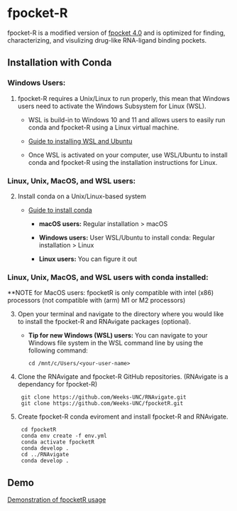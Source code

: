 # fpocket-R
fpocket-R is a modified version of [fpocket 4.0](https://github.com/Discngine/fpocket) and is optimized for finding, characterizing, and visulizing drug-like RNA-ligand binding pockets.

## Installation with Conda

### Windows Users:

1. fpocket-R requires a Unix/Linux to run properly, this mean that Windows users need to activate the Windows Subsystem for Linux (WSL). 

   * WSL is build-in to Windows 10 and 11 and allows users to easily run conda and fpocket-R using a Linux virtual machine. 

   * [Guide to installing WSL and Ubuntu](https://www.freecodecamp.org/news/how-to-install-wsl2-windows-subsystem-for-linux-2-on-windows-10/)

   * Once WSL is activated on your computer, use WSL/Ubuntu to install conda and fpocket-R using the installation instructions for Linux.

### Linux, Unix, MacOS, and WSL users:

2. Install conda on a Unix/Linux-based system

   * [Guide to install conda](https://conda.io/projects/conda/en/latest/user-guide/install/index.html)
        * **macOS users:** Regular installation > macOS

        * **Windows users:** User WSL/Ubuntu to install conda: Regular installation > Linux

        * **Linux users:** You can figure it out

### Linux, Unix, MacOS, and WSL users with conda installed:

**NOTE for MacOS users: fpocketR is only compatible with intel (x86) processors (not compatible with (arm) M1 or M2 processors) 

3. Open your terminal and navigate to the directory where you would like to install the fpocket-R and RNAvigate packages (optional).

    * **Tip for new Windows (WSL) users:** You can navigate to your Windows file system in the WSL command line by using the following command:

          cd /mnt/c/Users/<your-user-name>


4. Clone the RNAvigate and fpocket-R GitHub repositories. (RNAvigate is a dependancy for fpocket-R)

        git clone https://github.com/Weeks-UNC/RNAvigate.git
        git clone https://github.com/Weeks-UNC/fpocketR.git

5. Create fpocket-R conda eviroment and install fpocket-R and RNAvigate.

        cd fpocketR
        conda env create -f env.yml
        conda activate fpocketR
        conda develop .
        cd ../RNAvigate
        conda develop .

## Demo

[Demonstration of fpocketR usage](https://github.com/Weeks-UNC/fpocketR/blob/main/Demo/fpocketR_demo.md)


